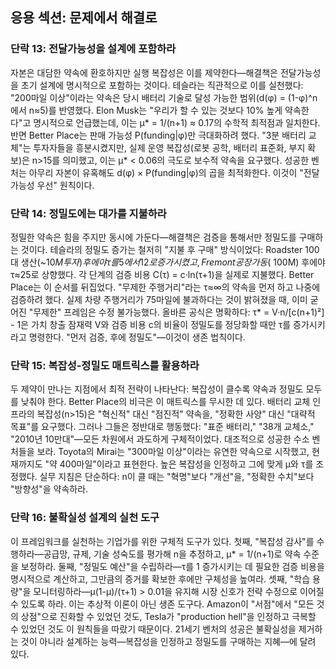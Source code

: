 ## 응용 섹션: 문제에서 해결로

### 단락 13: 전달가능성을 설계에 포함하라

자본은 대담한 약속에 환호하지만 실행 복잡성은 이를 제약한다—해결책은 전달가능성을 초기 설계에 명시적으로 포함하는 것이다. 테슬라는 직관적으로 이를 실천했다: "200마일 이상"이라는 약속은 당시 배터리 기술로 달성 가능한 범위(d(φ) = (1-φ)^n에서 n≈5)를 반영했다. Elon Musk는 "우리가 할 수 있는 것보다 10% 높게 약속한다"고 명시적으로 언급했는데, 이는 μ* = 1/(n+1) ≈ 0.17의 수학적 최적점과 일치한다. 반면 Better Place는 판매 가능성 P(funding|φ)만 극대화하려 했다. "3분 배터리 교체"는 투자자들을 흥분시켰지만, 실제 운영 복잡성(로봇 공학, 배터리 표준화, 부지 확보)은 n>15를 의미했고, 이는 μ* < 0.06의 극도로 보수적 약속을 요구했다. 성공한 벤처는 아무리 자본이 유혹해도 d(φ) × P(funding|φ)의 곱을 최적화한다. 이것이 "전달가능성 우선" 원칙이다.

### 단락 14: 정밀도에는 대가를 지불하라

정밀한 약속은 힘을 주지만 동시에 가둔다—해결책은 검증을 통해서만 정밀도를 구매하는 것이다. 테슬라의 정밀도 증가는 철저히 "지불 후 구매" 방식이었다: Roadster 100대 생산(~$10M 투자) 후에야 τ를 5에서 12로 증가시켰고, Fremont 공장 가동(~$100M) 후에야 τ≈25로 상향했다. 각 단계의 검증 비용 C(τ) = c·ln(τ+1)을 실제로 지불했다. Better Place는 이 순서를 뒤집었다. "무제한 주행거리"라는 τ≈∞의 약속을 먼저 하고 나중에 검증하려 했다. 실제 차량 주행거리가 75마일에 불과하다는 것이 밝혀졌을 때, 이미 굳어진 "무제한" 프레임은 수정 불가능했다. 올바른 공식은 명확하다: τ* = V·n/[c(n+1)²] - 1은 가치 창출 잠재력 V와 검증 비용 c의 비율이 정밀도를 정당화할 때만 τ를 증가시키라고 명령한다. "먼저 검증, 후에 정밀도"—이것이 생존 법칙이다.

### 단락 15: 복잡성-정밀도 매트릭스를 활용하라

두 제약이 만나는 지점에서 최적 전략이 나타난다: 복잡성이 클수록 약속과 정밀도 모두를 낮춰야 한다. Better Place의 비극은 이 매트릭스를 무시한 데 있다. 배터리 교체 인프라의 복잡성(n>15)은 "혁신적" 대신 "점진적" 약속을, "정확한 사양" 대신 "대략적 목표"를 요구했다. 그러나 그들은 정반대로 행동했다: "표준 배터리," "38개 교체소," "2010년 10만대"—모든 차원에서 과도하게 구체적이었다. 대조적으로 성공한 수소 벤처들을 보라. Toyota의 Mirai는 "300마일 이상"이라는 유연한 약속으로 시작했고, 현재까지도 "약 400마일"이라고 표현한다. 높은 복잡성을 인정하고 그에 맞게 μ와 τ를 조정했다. 실무 지침은 단순하다: n이 클 때는 "혁명"보다 "개선"을, "정확한 수치"보다 "방향성"을 약속하라.

### 단락 16: 불확실성 설계의 실천 도구

이 프레임워크를 실천하는 기업가를 위한 구체적 도구가 있다. 첫째, "복잡성 감사"를 수행하라—공급망, 규제, 기술 성숙도를 평가해 n을 추정하고, μ* = 1/(n+1)로 약속 수준을 보정하라. 둘째, "정밀도 예산"을 수립하라—τ를 1 증가시키는 데 필요한 검증 비용을 명시적으로 계산하고, 그만큼의 증거를 확보한 후에만 구체성을 높여라. 셋째, "학습 용량"을 모니터링하라—μ(1-μ)/(τ+1) > 0.01을 유지해 시장 신호가 전략 수정으로 이어질 수 있도록 하라. 이는 추상적 이론이 아닌 생존 도구다. Amazon이 "서점"에서 "모든 것의 상점"으로 진화할 수 있었던 것도, Tesla가 "production hell"을 인정하고 극복할 수 있었던 것도 이 원칙들을 따랐기 때문이다. 21세기 벤처의 성공은 불확실성을 제거하는 것이 아니라 설계하는 능력—복잡성을 인정하고 정밀도를 구매하는 지혜—에 달려 있다.

